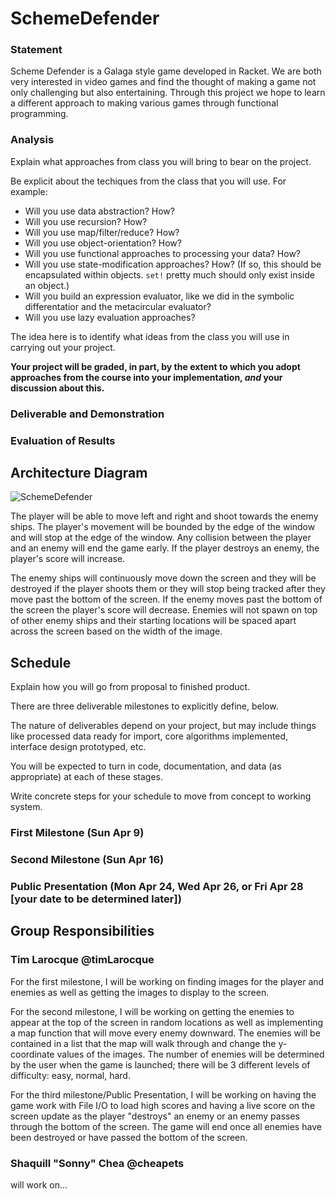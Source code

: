 # SchemeDefender

### Statement
Scheme Defender is a Galaga style game developed in Racket. We are both very
interested in video games and find the thought of making a game not only
challenging but also entertaining. Through this project we hope to learn a
different approach to making various games through functional programming.

### Analysis
Explain what approaches from class you will bring to bear on the project.

Be explicit about the techiques from the class that you will use. For example:

- Will you use data abstraction? How?
- Will you use recursion? How?
- Will you use map/filter/reduce? How?
- Will you use object-orientation? How?
- Will you use functional approaches to processing your data? How?
- Will you use state-modification approaches? How? (If so, this should be encapsulated within objects. `set!` pretty much should only exist inside an object.)
- Will you build an expression evaluator, like we did in the symbolic differentatior and the metacircular evaluator?
- Will you use lazy evaluation approaches?

The idea here is to identify what ideas from the class you will use in carrying out your project.

**Your project will be graded, in part, by the extent to which you adopt approaches from the course into your implementation, _and_ your discussion about this.**

### Deliverable and Demonstration

### Evaluation of Results

## Architecture Diagram
![SchemeDefender](/SchemeDefender.png?raw=true "SchemeDefender")

The player will be able to move left and right and shoot towards the enemy ships.
The player's movement will be bounded by the edge of the window and will stop at
the edge of the window. Any collision between the player and an enemy will end
the game early. If the player destroys an enemy, the player's score will increase.

The enemy ships will continuously move down the screen and they will be destroyed if
the player shoots them or they will stop being tracked after they move past the
bottom of the screen. If the enemy moves past the bottom of the screen the player's
score will decrease. Enemies will not spawn on top of other enemy ships and their
starting locations will be spaced apart across the screen based on the width of
the image.

## Schedule
Explain how you will go from proposal to finished product.

There are three deliverable milestones to explicitly define, below.

The nature of deliverables depend on your project, but may include things like processed data ready for import, core algorithms implemented, interface design prototyped, etc.

You will be expected to turn in code, documentation, and data (as appropriate) at each of these stages.

Write concrete steps for your schedule to move from concept to working system.

### First Milestone (Sun Apr 9)

### Second Milestone (Sun Apr 16)

### Public Presentation (Mon Apr 24, Wed Apr 26, or Fri Apr 28 [your date to be determined later])

## Group Responsibilities

### Tim Larocque @timLarocque
For the first milestone, I will be working on finding images for the player and
enemies as well as getting the images to display to the screen.

For the second milestone, I will be working on getting the enemies to appear at
the top of the screen in random locations as well as implementing a map function
that will move every enemy downward. The enemies will be contained in a list that
the map will walk through and change the y-coordinate values of the images. The
number of enemies will be determined by the user when the game is launched; there
will be 3 different levels of difficulty: easy, normal, hard.

For the third milestone/Public Presentation, I will be working on having the game
work with File I/O to load high scores and having a live score on the screen
update as the player "destroys" an enemy or an enemy passes through the bottom
of the screen. The game will end once all enemies have been destroyed or have
passed the bottom of the screen.

### Shaquill "Sonny" Chea @cheapets
will work on...
